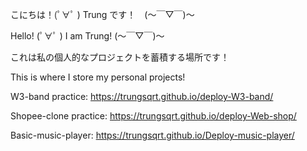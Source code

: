 こにちは！(ﾟ∀ﾟ )  Trung です！　(～￣▽￣)～


Hello! (ﾟ∀ﾟ )   I am Trung! (～￣▽￣)～


これは私の個人的なプロジェクトを蓄積する場所です！

This is where I store my personal projects!


W3-band practice: https://trungsqrt.github.io/deploy-W3-band/

Shopee-clone practice: https://trungsqrt.github.io/deploy-Web-shop/

Basic-music-player: https://trungsqrt.github.io/Deploy-music-player/
